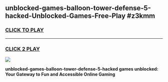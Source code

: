 
## unblocked-games-balloon-tower-defense-5-hacked-Unblocked-Games-Free-Play #z3kmm
<h3>
<a href="https://us.freeplayer.one?title=unblocked-games-balloon-tower-defense-5-hacked&ref=9M">CLICK TO PLAY</a></h3>
<hr>

<h3>
<a href="https://us.freeplayer.one?title=unblocked-games-balloon-tower-defense-5-hacked&ref=9M">CLICK 2 PLAY</a>
  
</h3>

<a href="https://us.freeplayer.one?title=unblocked-games-balloon-tower-defense-5-hacked&ref=9M"><img src="https://clearcache.store/games.png"></a>


**unblocked-games-balloon-tower-defense-5-hacked games unblocked: Your Gateway to Fun and Accessible Online Gaming**
